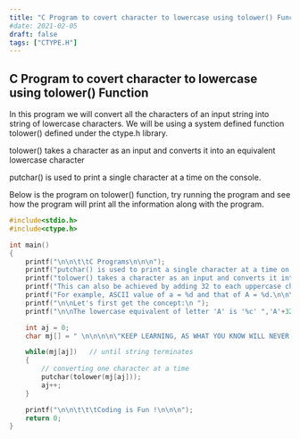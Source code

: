 ```yaml
---
title: "C Program to covert character to lowercase using tolower() Function"
#date: 2021-02-05
draft: false
tags: ["CTYPE.H"]
---
```


## C Program to covert character to lowercase using tolower() Function

In this program we will convert all the characters of an input string into string of lowercase characters. We will be using a system defined function tolower() defined under the ctype.h library.

tolower() takes a character as an input and converts it into an equivalent lowercase character

putchar() is used to print a single character at a time on the console.

Below is the program on tolower() function, try running the program and see how the program will print all the information along with the program.

```c
#include<stdio.h>
#include<ctype.h>

int main()
{
    printf("\n\n\t\tC Programs\n\n\n");
    printf("putchar() is used to print a single character at a time on the console.\n\n\n");
    printf("tolower() takes a character as an input and converts it into an equivalent lower-case character.\n\n\n");
    printf("This can also be achieved by adding 32 to each uppercase character\n to get its equivalent lowercase format in ASCII. \n\n\n");
    printf("For example, ASCII value of a = %d and that of A = %d.\n\n\n ", 'a', 'A');
    printf("\n\nLet's first get the concept:\n ");
    printf("\n\nThe lowercase equivalent of letter 'A' is '%c' ",'A'+32);

    int aj = 0;
    char mj[] = " \n\n\n\n\"KEEP LEARNING, AS WHAT YOU KNOW WILL NEVER BE ENOUGH!\"\n\n";    // original uppercase string

    while(mj[aj])   // until string terminates
    {
        // converting one character at a time
        putchar(tolower(mj[aj]));
        aj++;
    }

    printf("\n\n\t\t\tCoding is Fun !\n\n\n");
    return 0;
}
```
